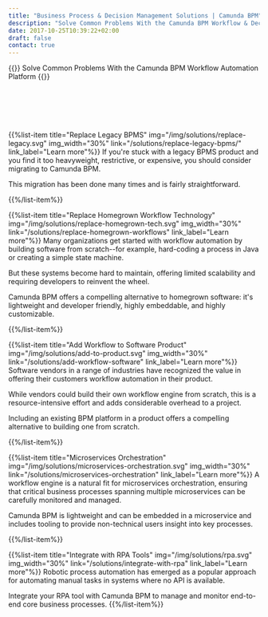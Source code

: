 ```yaml
---
title: "Business Process & Decision Management Solutions | Camunda BPM"
description: "Solve Common Problems With the Camunda BPM Workflow & Decision Management Platform. Camunda is the leader for workflow automation & business process management. Get your 30-day trial today."
date: 2017-10-25T10:39:22+02:00
draft: false
contact: true
---
```


{{<highlight title="Solutions" btn="Talk to an Expert" btnlink="#contact">}}
Solve Common Problems With the Camunda BPM Workflow Automation Platform
{{</highlight>}}

<div style="margin-top:100px"></div>

{{%list-item title="Replace Legacy BPMS" img="/img/solutions/replace-legacy.svg" img_width="30%" link="/solutions/replace-legacy-bpms/" link_label="Learn more"%}}
If you're stuck with a legacy BPMS product and you find it too heavyweight, restrictive, or expensive, you should consider migrating to Camunda BPM.

This migration has been done many times and is fairly straightforward.

{{%/list-item%}}

{{%list-item title="Replace Homegrown Workflow Technology" img="/img/solutions/replace-homegrown-tech.svg" img_width="30%" link="/solutions/replace-homegrown-workflows" link_label="Learn more"%}}
Many organizations get started with workflow automation by building software from scratch--for example, hard-coding a process in Java or creating a simple state machine.

But these systems become hard to maintain, offering limited scalability and requiring developers to reinvent the wheel.

Camunda BPM offers a compelling alternative to homegrown software: it's lightweight and developer friendly, highly embeddable, and highly customizable.

{{%/list-item%}}

{{%list-item title="Add Workflow to Software Product" img="/img/solutions/add-to-product.svg" img_width="30%" link="/solutions/add-workflow-software" link_label="Learn more"%}}
Software vendors in a range of industries have recognized the value in offering their customers workflow automation in their product.

While vendors could build their own workflow engine from scratch, this is a resource-intensive effort and adds considerable overhead to a project.

Including an existing BPM platform in a product offers a compelling alternative to building one from scratch.

{{%/list-item%}}

{{%list-item title="Microservices Orchestration" img="/img/solutions/microservices-orchestration.svg" img_width="30%" link="/solutions/microservices-orchestration" link_label="Learn more"%}}
A workflow engine is a natural fit for microservices orchestration, ensuring that critical business processes spanning multiple microservices can be carefully monitored and managed.

Camunda BPM is lightweight and can be embedded in a microservice and includes tooling to provide non-technical users insight into key processes.

{{%/list-item%}}

{{%list-item title="Integrate with RPA Tools" img="/img/solutions/rpa.svg" img_width="30%" link="/solutions/integrate-with-rpa" link_label="Learn more"%}}
Robotic process automation has emerged as a popular approach for automating manual tasks in systems where no API is available.

Integrate your RPA tool with Camunda BPM to manage and monitor end-to-end core business processes.
{{%/list-item%}}
